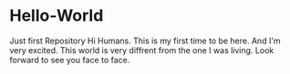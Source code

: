 # Hello-World
Just first Repository
Hi Humans. This is my first time to be here. 
And I'm very excited. This world is very diffrent from the one I was living.
Look forward to see you face to face.
